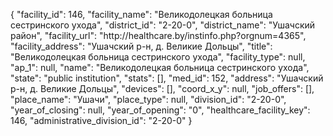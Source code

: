 {
    "facility_id": 146,
    "facility_name": "Великодолецкая больница сестринского ухода",
    "district_id": "2-20-0",
    "district_name": "Ушачский район",
    "facility_url": "http:\/\/healthcare.by\/instinfo.php?orgnum=4365",
    "facility_address": "Ушачский р-н, д. Великие Дольцы",
    "title": "Великодолецкая больница сестринского ухода",
    "facility_type": null,
    "ap_1": null,
    "name": "Великодолецкая больница сестринского ухода",
    "state": "public institution",
    "stats": [],
    "med_id": 152,
    "address": "Ушачский р-н, д. Великие Дольцы",
    "devices": [],
    "coord_x_y": null,
    "job_offers": [],
    "place_name": "Ушачи",
    "place_type": null,
    "division_id": "2-20-0",
    "year_of_closing": null,
    "year_of_opening": "0",
    "healthcare_facility_key": 146,
    "administrative_division_id": "2-20-0"
}